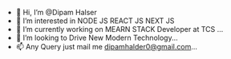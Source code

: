 - 👋 Hi, I’m @Dipam Halser
- 👀 I’m interested in NODE JS REACT JS NEXT JS
- 🌱 I’m currently working on MEARN STACK Developer at TCS ...
- 💞️ I’m looking to Drive New Modern Technology...
- 📫 Any Query just mail me dipamhalder0@gmail.com...

<!---
halderdipam/halderdipam is a ✨ special ✨ repository because its `README.md` (this file) appears on your GitHub profile.
You can click the Preview link to take a look at your changes.
--->
